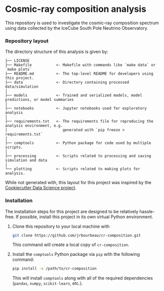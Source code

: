 # Cosmic-ray composition analysis

This repository is used to investigate the cosmic-ray composition spectrum using data collected by the IceCube South Pole Neutrino Observatory.

### Repository layout

The directory structure of this analysis is given by:

```
├── LICENSE
├── Makefile           <- Makefile with commands like `make data` or `make plots`
├── README.md          <- The top-level README for developers using this project.
├── data               <- Directory containing processed data/simulation
│
├── models             <- Trained and serialized models, model predictions, or model summaries
│
├── notebooks          <- Jupyter notebooks used for exploratory analysis
│
├── requirements.txt   <- The requirements file for reproducing the analysis environment, e.g.
│                         generated with `pip freeze > requirements.txt`
│
├── comptools          <- Python package for code used by multiple scripts.
│
├── processing         <- Scripts related to processing and saving simulation and data
│
└── plotting           <- Scripts related to making plots for analysis.
```

While not generated with, this layout for this project was inspired by the [Cookiecutter Data Science project](https://github.com/drivendata/cookiecutter-data-science).


### Installation

The installation steps for this project are designed to be relatively hassle-free. If possible, install this project in its own virtual Python environment.

1. Clone this repository to your local machine with
   ```bash
   git clone https://github.com/jrbourbeau/cr-composition.git
   ```
   This command will create a local copy of `cr-composition`.

2. Install the `comptools` Python package via `pip` with the following command:
   ```bash
   pip install -e /path/to/cr-composition
   ```
   This will install `comptools` along with all of the required dependencies (`pandas`, `numpy`, `scikit-learn`, etc.).
